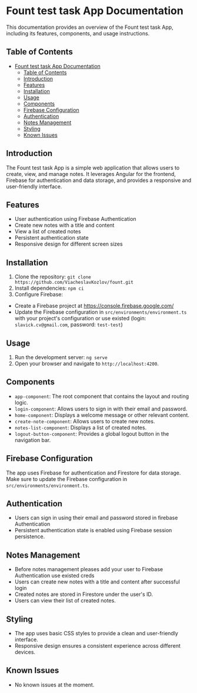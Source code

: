 # Fount test task App Documentation

This documentation provides an overview of the Fount test task App, including its features, components, and usage instructions.

## Table of Contents

- [Fount test task App Documentation](#fount-test-task-app-documentation)
  - [Table of Contents](#table-of-contents)
  - [Introduction](#introduction)
  - [Features](#features)
  - [Installation](#installation)
  - [Usage](#usage)
  - [Components](#components)
  - [Firebase Configuration](#firebase-configuration)
  - [Authentication](#authentication)
  - [Notes Management](#notes-management)
  - [Styling](#styling)
  - [Known Issues](#known-issues)

## Introduction

The Fount test task App is a simple web application that allows users to create, view, and manage notes. It leverages Angular for the frontend, Firebase for authentication and data storage, and provides a responsive and user-friendly interface.

## Features

- User authentication using Firebase Authentication
- Create new notes with a title and content
- View a list of created notes
- Persistent authentication state
- Responsive design for different screen sizes

## Installation

1. Clone the repository: `git clone https://github.com/ViacheslavKozlov/fount.git`
2.  Install dependencies: `npm ci`
3. Configure Firebase:
- Create a Firebase project at https://console.firebase.google.com/
- Update the Firebase configuration in `src/environments/environment.ts` with your project's configuration or use existed (login: `slavick.cv@gmail.com`, password: `test-test`)

## Usage

1. Run the development server: `ng serve`
2. Open your browser and navigate to `http://localhost:4200`.

## Components

- `app-component`: The root component that contains the layout and routing logic.
- `login-component`: Allows users to sign in with their email and password.
- `home-component`: Displays a welcome message or other relevant content.
- `create-note-component`: Allows users to create new notes.
- `notes-list-component`: Displays a list of created notes.
- `logout-button-component`: Provides a global logout button in the navigation bar.

## Firebase Configuration

The app uses Firebase for authentication and Firestore for data storage. Make sure to update the Firebase configuration in `src/environments/environment.ts`.

## Authentication

- Users can sign in using their email and password stored in firebase Authentication
- Persistent authentication state is enabled using Firebase session persistence.

## Notes Management

- Before notes management pleases add your user to Firebase Authentication use existed creds
- Users can create new notes with a title and content after successful login
- Created notes are stored in Firestore under the user's ID.
- Users can view their list of created notes.

## Styling

- The app uses basic CSS styles to provide a clean and user-friendly interface.
- Responsive design ensures a consistent experience across different devices.

## Known Issues

- No known issues at the moment.